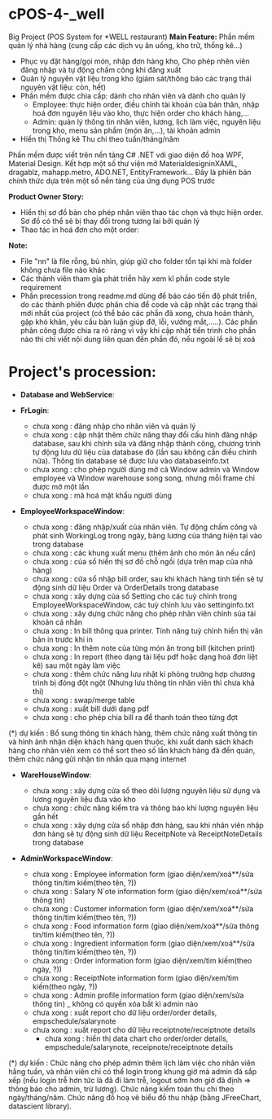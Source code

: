 # cPOS-4-_well
Big Project (POS System for *WELL restaurant)
**Main Feature:**
Phần mềm quản lý nhà hàng (cung cấp các dịch vụ ăn uống, kho trữ, thống kê...)
  - Phục vụ đặt hàng/gọi món, nhập đơn hàng kho, Cho phép nhên viên đăng nhập và tự động chấm công khi đăng xuất
  - Quản lý nguyên vật liệu trong kho (giám sát/thông báo các trạng thái nguyên vật liệu: còn, hết)
  - Phần mềm được chia cấp: dành cho nhân viên và dành cho quản lý
    + Employee: thực hiện order, điều chỉnh tài khoản của bản thân, nhập hoá đơn nguyên liệu vào kho, thực hiện order cho khách hàng,...
    + Admin: quản lý thông tin nhân viên, lương, lịch làm việc, nguyên liệu trong kho, menu sản phẩm (món ăn,...), tài khoản admin
  - Hiển thị Thống kê Thu chi theo tuần/tháng/năm

Phần mềm được viết trên nền tảng C# .NET với giao diện đồ hoạ WPF, Material Design. Kết hợp một số thư viện mở MaterialdesigninXAML, dragablz, mahapp.metro, ADO.NET, EntityFramework...
Đây là phiên bản chính thức dựa trên một số nền tảng của ứng dụng POS trước

**Product Owner Story:**
  - Hiển thị sơ đồ bàn cho phép nhân viên thao tác chọn và thực hiện order. Sơ đồ có thể sẽ bị thay đổi trong tương lai bởi quản lý
  - Thao tác in hoá đơn cho một order:  

**Note:**
 - File "nn" là file rỗng, bù nhìn, giúp giữ cho folder tồn tại khi mà folder không chưa file nào khác
 - Các thành viên tham gia phát triển hãy xem kĩ phần code style requirement
 - Phần precession trong readme.md dùng để báo cáo tiến độ phát triển, do các thành phiên được phân chia để code và cập nhật các trạng thái mới nhất của project (có thể báo các phần đã xong, chưa hoàn thành, gặp khó khăn, yêu cầu bàn luận giúp đỡ, lỗi, vướng mắt,.....). Các phần phân công được chia ra rõ ràng vì vậy khi cập nhật tiến trình cho phần nào thì chỉ viết nội dung liên quan đến phần đó, nếu ngoài lề sẽ bị xoá


# Project's procession:
  - **Database and WebService**:


  - **FrLogin**:
    + chưa xong : đăng nhập cho nhân viên và quản lý
    + chưa xong : cập nhật thêm chức năng thay đổi cấu hình đăng nhập database, sau khi chỉnh sửa và đăng nhập thành công, chương trình tự động lưu dữ liệu của database đó (lần sau không cần điều chỉnh nữa). Thông tin database sẽ được lưu vào databaseinfo.txt
    + chưa xong : cho phép người dùng mở cả Window admin và Window employee và Window warehouse song song, nhưng mỗi frame chỉ được mở một lần 
    + chưa xong : mã hoá mật khẩu người dùng

  - **EmployeeWorkspaceWindow**:
    + chưa xong : đăng nhập/xuất của nhân viên. Tự động chấm công và phát sinh WorkingLog trong ngày, bảng lương của tháng hiện tại vào trong database
    + chưa xong : các khung xuất menu (thêm ảnh cho món ăn nếu cần)
    + chưa xong : của sổ hiển thị sơ đồ chỗ ngồi (dựa trên map của nhà hàng)
    + chưa xong : cửa sổ nhập bill order, sau khi khách hàng tính tiền sẽ tự động sinh dữ liệu Order và OrderDetails trong database
    + chưa xong : xây dựng của sổ Setting cho các tuỳ chỉnh trong EmployeeWorkspaceWindow, các tuỳ chỉnh lưu vào settinginfo.txt
    + chưa xong : xây dựng chức năng cho phép nhân viên chỉnh sủa tài khoản cá nhân
    + chưa xong : In bill thông qua printer. Tính năng tuỳ chỉnh hiển thị văn bản in trước khi in
    + chưa xong : In thêm note của từng món ăn trong bill (kitchen print)
    + chưa xong : In report (theo dạng tài liệu pdf hoặc dạng hoá đơn liệt kê) sau một ngày làm việc
    + chưa xong : thêm chức năng lưu nhật kí phòng trường hợp chương trình bị đóng đột ngột (Nhưng lưu thông tin nhân viên thì chưa khả thi)
    + chưa xong : swap/merge table
    + chưa xong : xuất bill dưới dạng pdf
    + chưa xong : cho phép chia bill ra để thanh toán theo từng đợt
    
(*) dự kiến :  Bổ sung thông tin khách hàng, thêm chức năng xuất thông tin và hình ảnh nhận diện khách hàng quen thuộc, khi xuất danh sách khách hàng cho nhân viên xem có thể sort theo số lần khách hàng đã đến quán, thêm chức năng gửi nhận tin nhắn qua mạng internet


  - **WareHouseWindow**:
    + chưa xong : xây dựng cửa sổ theo dõi lượng nguyên liệu sử dụng và lương nguyên liệu đưa vào kho
    + chưa xong : chức năng kiểm tra và thông báo khi lượng nguyên liệu gần hết
    + chưa xong : xây dựng cửa sổ nhập đơn hàng, sau khi nhân viên nhập đơn hàng sẽ tự động sinh dữ liệu ReceitpNote và ReceiptNoteDetails trong database


  - **AdminWorkspaceWindow**:
  	+ chưa xong : Employee information form (giao diện/xem/xoá**/sửa thông tin/tìm kiếm(theo tên, ?))
    + chưa xong : Salary N`ote information form (giao diện/xem/xoá**/sửa thông tin)
  	+ chưa xong : Customer information form (giao diện/xem/xoá**/sửa thông tin/tìm kiếm(theo tên, ?))
  	+ chưa xong : Food information form (giao diện/xem/xoá**/sửa thông tin/tìm kiếm(theo tên, ?))
  	+ chưa xong : Ingredient information form (giao diện/xem/xoá**/sửa thông tin/tìm kiếm(theo tên, ?))
  	+ chưa xong : Order information form (giao diện/xem/tìm kiếm(theo ngày, ?))
    + chưa xong : ReceiptNote information form (giao diện/xem/tìm kiếm(theo ngày, ?))
  	+ chưa xong : Admin profile information form (giao diện/xem/sửa thông tin) _ không có quyền xóa bất kì admin nào
  	+ chưa xong : xuất report cho dữ liệu order/order details, empschedule/salarynote
    + chưa xong : xuất report cho dữ liệu receiptnote/receiptnote details
	  + chưa xong : hiển thị data chart cho order/order details, empschedule/salarynote, receipnote/receiptnote details
    
(*) dự kiến : Chức năng cho phép admin thêm lịch làm việc cho nhân viên hằng tuần, và nhân viên chỉ có thể login trong khung giờ mà admin đã sắp xếp (nếu login trễ hơn tức là đã đi làm trễ, logout sớm hơn giờ đã định => thông báo cho admin, trừ lương). Chức năng kiểm toán thu chi theo ngày/tháng/năm. Chức năng đồ hoạ vẽ biểu đồ thu nhập (bằng JFreeChart, datascient library). 
